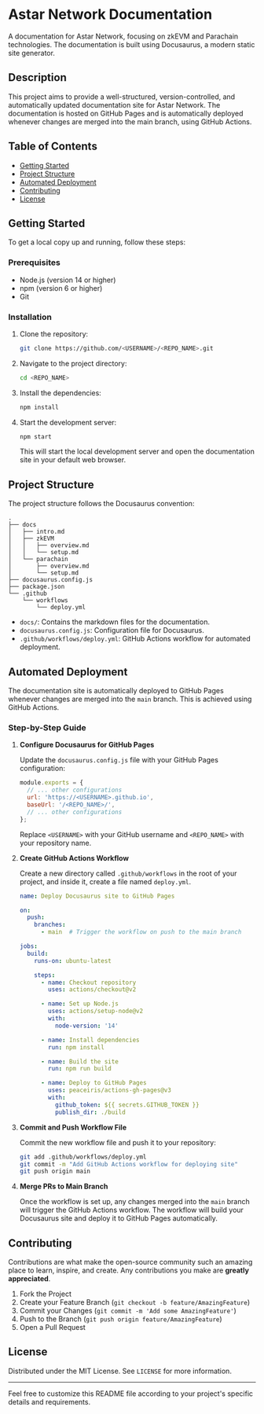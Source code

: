 

# Astar Network Documentation

A documentation for Astar Network, focusing on zkEVM and Parachain technologies. The documentation is built using Docusaurus, a modern static site generator.

## Description

This project aims to provide a well-structured, version-controlled, and automatically updated documentation site for Astar Network. The documentation is hosted on GitHub Pages and is automatically deployed whenever changes are merged into the main branch, using GitHub Actions.

## Table of Contents

- [Getting Started](#getting-started)
- [Project Structure](#project-structure)
- [Automated Deployment](#automated-deployment)
- [Contributing](#contributing)
- [License](#license)

## Getting Started

To get a local copy up and running, follow these steps:

### Prerequisites

- Node.js (version 14 or higher)
- npm (version 6 or higher)
- Git

### Installation

1. Clone the repository:

    ```sh
    git clone https://github.com/<USERNAME>/<REPO_NAME>.git
    ```

2. Navigate to the project directory:

    ```sh
    cd <REPO_NAME>
    ```

3. Install the dependencies:

    ```sh
    npm install
    ```

4. Start the development server:

    ```sh
    npm start
    ```

    This will start the local development server and open the documentation site in your default web browser.

## Project Structure

The project structure follows the Docusaurus convention:

```
.
├── docs
│   ├── intro.md
│   ├── zkEVM
│   │   ├── overview.md
│   │   └── setup.md
│   └── parachain
│       ├── overview.md
│       └── setup.md
├── docusaurus.config.js
├── package.json
└── .github
    └── workflows
        └── deploy.yml
```

- `docs/`: Contains the markdown files for the documentation.
- `docusaurus.config.js`: Configuration file for Docusaurus.
- `.github/workflows/deploy.yml`: GitHub Actions workflow for automated deployment.

## Automated Deployment

The documentation site is automatically deployed to GitHub Pages whenever changes are merged into the `main` branch. This is achieved using GitHub Actions.

### Step-by-Step Guide

1. **Configure Docusaurus for GitHub Pages**

    Update the `docusaurus.config.js` file with your GitHub Pages configuration:

    ```js
    module.exports = {
      // ... other configurations
      url: 'https://<USERNAME>.github.io',
      baseUrl: '/<REPO_NAME>/',
      // ... other configurations
    };
    ```

    Replace `<USERNAME>` with your GitHub username and `<REPO_NAME>` with your repository name.

2. **Create GitHub Actions Workflow**

    Create a new directory called `.github/workflows` in the root of your project, and inside it, create a file named `deploy.yml`.

    ```yaml
    name: Deploy Docusaurus site to GitHub Pages

    on:
      push:
        branches:
          - main  # Trigger the workflow on push to the main branch

    jobs:
      build:
        runs-on: ubuntu-latest

        steps:
          - name: Checkout repository
            uses: actions/checkout@v2

          - name: Set up Node.js
            uses: actions/setup-node@v2
            with:
              node-version: '14'

          - name: Install dependencies
            run: npm install

          - name: Build the site
            run: npm run build

          - name: Deploy to GitHub Pages
            uses: peaceiris/actions-gh-pages@v3
            with:
              github_token: ${{ secrets.GITHUB_TOKEN }}
              publish_dir: ./build
    ```

3. **Commit and Push Workflow File**

    Commit the new workflow file and push it to your repository:

    ```sh
    git add .github/workflows/deploy.yml
    git commit -m "Add GitHub Actions workflow for deploying site"
    git push origin main
    ```

4. **Merge PRs to Main Branch**

    Once the workflow is set up, any changes merged into the `main` branch will trigger the GitHub Actions workflow. The workflow will build your Docusaurus site and deploy it to GitHub Pages automatically.

## Contributing

Contributions are what make the open-source community such an amazing place to learn, inspire, and create. Any contributions you make are **greatly appreciated**.

1. Fork the Project
2. Create your Feature Branch (`git checkout -b feature/AmazingFeature`)
3. Commit your Changes (`git commit -m 'Add some AmazingFeature'`)
4. Push to the Branch (`git push origin feature/AmazingFeature`)
5. Open a Pull Request

## License

Distributed under the MIT License. See `LICENSE` for more information.

---

Feel free to customize this README file according to your project's specific details and requirements.
